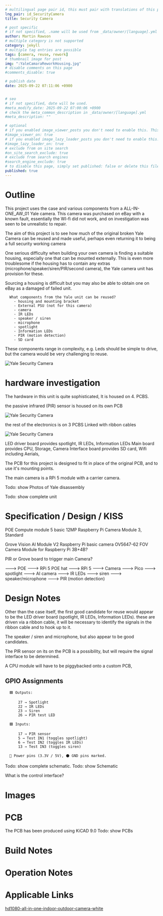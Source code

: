 ```yaml
---
# multilingual page pair id, this must pair with translations of this page. (This name must be unique)
lng_pair: id_SecurityCamera
title: Security Camera

# post specific
# if not specified, .name will be used from _data/owner/[language].yml
author: Martin Rawson
# multiple category is not supported
category: jekyll
# multiple tag entries are possible
tags: [camera, reuse, rework]
# thumbnail image for post
img: ":YaleCamaraReworkHousing.jpg"
# disable comments on this page
#comments_disable: true

# publish date
date: 2025-09-22 07:11:06 +0900


# seo
# if not specified, date will be used.
#meta_modify_date: 2025-09-22 07:00:06 +0900
# check the meta_common_description in _data/owner/[language].yml
#meta_description: ""

# optional
# if you enabled image_viewer_posts you don't need to enable this. This is only if image_viewer_posts = false
#image_viewer_on: true
# if you enabled image_lazy_loader_posts you don't need to enable this. This is only if image_lazy_loader_posts = false
#image_lazy_loader_on: true
# exclude from on site search
#on_site_search_exclude: true
# exclude from search engines
#search_engine_exclude: true
# to disable this page, simply set published: false or delete this file
published: true
---
```


<!-- outline-start -->

# Outline

This project uses the case and various components from a ALL-IN-ONE_AW_01 Yale camera.
This camera was purchased on eBay with a known fault, essentially the WI-fi did not work, 
and on investigation was seen to be unrealistic to repair.

The aim of this project is to see how much of the original broken Yale Camera can be reused and made useful,
perhaps even returning it to being a full security working camera

One serious difficulty when building your own camera is finding a suitable housing, especially one that can be mounted externally. This is even more troublesome if the housing has to contain any extras (microphone/speaker/siren/PIR/second camera), the Yale camera unit has provision for these.

Sourcing a housing is difficult but you may also be able to obtain one on eBay as a damaged of failed unit.

```
  What components from the Yale unit can be reused?
    - housing and mounting bracket
    - External PSU (not for this camera)
    - camera 
    - IR LEDs
    - speaker / siren
    - microphone
    - spotlight
    - Information LEDs
    - PIR (motion detection)
    - SD card
```

These components range in complexity, e.g. Leds should be simple to drive, but the camera would be very challenging to reuse.

![Yale Security Camera](:YaleCamaraReworkHousing.jpg)

# hardware investigation

The hardware in this unit is quite sophisticated, It is housed on 4. PCBS.

the passive infrared (PIR) sensor is housed on its own PCB

![Yale Security Camera](:YaleCamaraElectronics_2.jpg)

the rest of the electronics is on 3 PCBS Linked with ribbon cables

![Yale Security Camera](:YaleCameraElectronics_1.jpg)

LED driver board provides spotlight, IR LEDs, Information LEDs
Main board provides CPU, Storage, Camera
Interface board provides SD card, Wifi including Aerials, 

The PCB for this project is designed to fit in place of the original PCB, and to use it's mounting points.

The main camera is a RPi 5 module with a carrier camera.


Todo: show Photos of Yale disassembly 



Todo: show complete unit


<!-- outline-end -->

# Specification / Design / KISS

  POE
  Compute module 5 basic
  12MP Raspberry Pi Camera Module 3, Standard
  
  Grove Vision AI Module V2
  Raspberry Pi basic camera OV5647-62 FOV Camera Module for Raspberry Pi 3B+4B?

  PIR or Grove board to trigger main Camera?
  
  ---> POE ---> RPi 5 POE hat ---> RPi 5 ---> Camera
                                       ---> Pico ---> spotlight
                                                 ---> AI camera 
                                                 ---> IR LEDs
                                                 ---> siren
                                                 ---> speaker/microphone
                                                 ---> PIR (motion detection)
                                             
# Design Notes

Other than the case itself, the first good candidate for reuse would appear to be the LED driver board (spotlight, IR LEDs, Information LEDs). these are driven via a ribbon cable, it will be necessary to identify the signals in the ribbon cable and to hook up to it.

The speaker / siren and microphone, but also appear to be good candidates.

The PIR sensor on its on the PCB is a possibility, but will require the signal interface to be determined.

A CPU module will have to be piggybacked onto a custom PCB, 

## GPIO Assignments
      🟦 Outputs:
  
          27 → Spotlight
          22 → IR LEDs
          23 → Siren
          26 → PIR test LED
  
      🟩 Inputs:
  
          17 → PIR sensor
          5 → Test IN1 (toggles spotlight)
          6 → Test IN2 (toggles IR LEDs)
          13 → Test IN3 (toggles siren)
  
      🔴 Power pins (3.3V / 5V), ⚫ GND pins marked.

Todo: show  complete schematic.
Todo: show Schematic

What is the control interface?

# Images


# PCB

The PCB has been produced using KiCAD 9.0
Todo: show PCBs

# Build Notes


# Operation Notes


# Applicable Links


[hd1080-all-in-one-indoor-outdoor-camera-white](https://yalehome.co.uk/hd1080-all-in-one-indoor-outdoor-camera-white)



